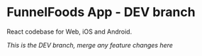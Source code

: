 # FunnelFoods App - DEV branch

React codebase for Web, iOS and Android.

*This is the DEV branch, merge any feature changes here*
